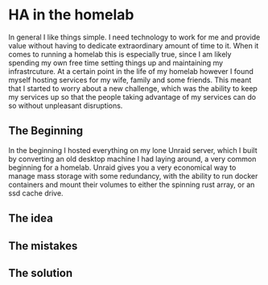 # HA in the homelab

In general I like things simple. I need technology to work for me and provide value without having to dedicate extraordinary amount of time to it. When it comes to running a homelab this is especially true, since I am likely spending my own free time setting things up and maintaining my infrastrcuture. At a certain point in the life of my homelab however I found myself hosting services for my wife, family and some friends. This meant that I started to worry about a new challenge, which was the ability to keep my services up so that the people taking advantage of my services can do so without unpleasant disruptions.

## The Beginning
In the beginning I hosted everything on my lone Unraid server, which I built by converting an old desktop machine I had laying around, a very common beginning for a homelab. Unraid gives you a very economical way to manage mass storage with some redundancy, with the ability to run docker containers and mount their volumes to either the spinning rust array, or an ssd cache drive.

## The idea

## The mistakes

## The solution
